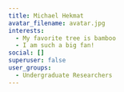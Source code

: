 ```yaml
---
title: Michael Hekmat
avatar_filename: avatar.jpg
interests:
  - My favorite tree is bamboo
  - I am such a big fan!
social: []
superuser: false
user_groups:
  - Undergraduate Researchers
---
```


